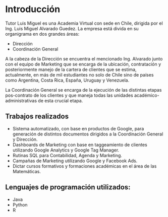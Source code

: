 # Introducción

Tutor Luis Miguel es una Academia Virtual con sede en Chile, dirigida por el Ing. Luis Miguel Alvarado Guedez. La empresa está divida en su organigrama en 
dos grandes áreas:

- Dirección 
- Coordinación General

A la cabeza de la Dirección se encuentra el mencionado Ing. Alvarado junto con el equipo de Marketing que se encarga de la ubicación, contratación y posteriormente
manejo de la cartera de clientes que se estima, actualmente, en más de mil estudiantes no solo de Chile sino de países como Argentina, Costa Rica, España, 
Uruguay y Venezuela.

La Coordinación General se encarga de la ejecución de las distintas etapas pos-contrato de los clientes y que maneja todas las unidades académico-administrativas
de esta crucial etapa.

## Trabajos realizados

- Sistema automatizado, con base en productos de Google, para generación de distintos documentos dirigidos a la Coordinación General y Dirección.
- Dashboards de Marketing con base en taggeamiento de clientes utilizando Google Analytics y Google Tag Manager.
- Rutinas SQL para Contabilidad, Agenda y Marketing.
- Campañas de Marketing utilizando Google y Facebook Ads.
- Dictar cursos formativos y formaciones académicas en el área de las Matemáticas.

## Lenguajes de programación utilizados:

- Java
- Python
- R
